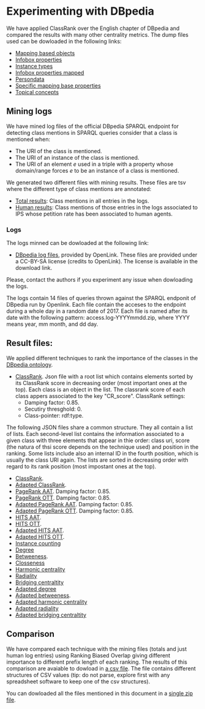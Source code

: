 # Experimenting with DBpedia
We have applied ClassRank over the English chapter of DBpedia and compared the results with many other centrality metrics. The dump files used can be dowloaded in the following links:

* [Mapping based objects](http://downloads.dbpedia.org/2016-10/core-i18n/en/mappingbased_objects_en.ttl.bz2)
* [Infobox properties](http://downloads.dbpedia.org/2016-10/core-i18n/en/infobox_properties_en.ttl.bz2)
* [Instance types](http://downloads.dbpedia.org/2016-10/core-i18n/en/instance_types_en.ttl.bz2)
* [Infobox properties mapped](http://downloads.dbpedia.org/2016-10/core-i18n/en/infobox_properties_mapped_en.ttl.bz2)
* [Persondata](http://downloads.dbpedia.org/2016-10/core-i18n/en/persondata_en.ttl.bz2)
* [Specific mapping base properties](http://downloads.dbpedia.org/2016-10/core-i18n/en/specific_mappingbased_properties_en.ttl.bz2)
* [Topical concepts](http://downloads.dbpedia.org/2016-10/core-i18n/en/topical_concepts_en.ttl.bz2)

## Mining logs

We have mined log files of the official DBpedia SPARQL endpoint for detecting class mentions in SPARQL queries consider that a class is mentioned when:

* The URI of the class is mentioned.
* The URI of an instance of the class is mentioned.
* The URI of an element _e_ used in a triple with a property whose domain/range forces _e_ to be an instance of a class is mentioned. 

We generated two different files with mining results. These files are tsv where the different type of class mentions are annotated:
* [Total results](total_result.tsv): Class mentions in all entries in the logs.
* [Human results](human_result.tsv): Class mentions of those entries in the logs associated to IPS whose petition rate has been associated to human agents. 

### Logs
The logs minned can be dowloaded at the following link:
* [DBpedia log files](http://156.35.94.8/classrank/logs/dbpedia-2017-10-logs.zip), provided by OpenLink. These files are provided under a CC-BY-SA license (credits to OpenLink). The license is available in the download link.

Please, contact the authors if you experiment any issue when dowloading the logs. 

The logs contain 14 files of queries thrown against the SPARQL endponit of DBpedia run by Openlink. Each file contain the acceses to the endpoint during a whole day in a random date of 2017. Each file is named after its date with the following pattern: access.log-YYYYmmdd.zip, where YYYY means year, mm month, and dd day.
   
## Result files:

We applied different techniques to rank the importance of the classes in the [DBpedia ontology](dbo.ttl). 

* [ClassRank](classrank_dbpedia_rdftype.json). Json file with a root list which contains elements sorted by its ClassRank score in decreasing order (most important ones at the top). Each class is an object in the list. The classrank score of each class appers associated to the key "CR_score". ClassRank settings: 
  * Damping factor: 0.85.
  * Secutiry thresghold: 0.
  * Class-pointer: rdf:type.

The following JSON files share a common structure. They all contain a list of lists. Each second-level list contains the information associated to a given class with three elements that appear in thie order: class uri, score (the natura of thsi score depends on the technique used) and position in the ranking. Some lists include also an internal ID in the fourth position, which is usually the class URI again. The lists are sorted in decreasing order with regard to its rank position (most impostant ones at the top).

* [ClassRank](cr_dbpedia_labelled_comparable.json).
* [Adapted ClassRank](cr_adapted_dbpedia_labelled_comparable.json).
* [PageRank AAT](pagerank_ranking_dbpedia.json). Damping factor: 0.85.
* [PageRank OTT](pagerank_ott_dbpedia_labelled_comparable.json). Damping factor: 0.85.
* [Adapted PageRank AAT](pagerank_adapted_classes_dbpedia_labelled_comparable.json). Damping factor: 0.85.
* [Adapted PageRank OTT](pagerank_ott_adapted_dbpedia_labelled_comparable.json). Damping factor: 0.85.
* [HITS AAT](hits_classes_dbpedia_labelled_comparable.json).
* [HITS OTT](hits_ott_dbpedia_labelled_comparable.json).
* [Adapted HITS AAT](hits_adapted_classes_dbpedia_labelled_comparable.json).
* [Adapted HITS OTT](hits_ott_adapted_dbpedia_labelled_comparable.json).
* [Instance counting](instance_counting_dbpedia.json)
* [Degree](deg_dbo_onto.json)
* [Betweeness](betw_dbo_onto.json).
* [Closseness](clos_dbo_onto.json)
* [Harmonic centrality](harm_dbo_onto.json)
* [Radiality](rad_dbo_onto.json)
* [Bridging centraltity](bridging_dbo_onto.json)
* [Adapted degree](adapted_deg_dbo_onto.json)
* [Adapted betweeness](adapted_betw_dbo_onto.json).
* [Adapted harmonic centrality](adapted_harm_dbo_onto.json)
* [Adapted radiality](adapted_rad_dbo_onto.json)
* [Adapted bridging centraltity](adapted_bridging_dbo_onto.json)

## Comparison
We have compared each technique with the mining files (totals and just human log entries) using Ranking Biased Overlap giving different importance to different prefix length of each ranking. The results of this comparison are avaiable to dowload in [a csv file](comparison_all.csv). The file contains different structures of CSV values (tip: do not parse, explore first with any spreadsheet software to keep one of the csv structures).

You can dowloaded all the files mentioned in this document in a [single zip file](dbpedia_all_results.zip).